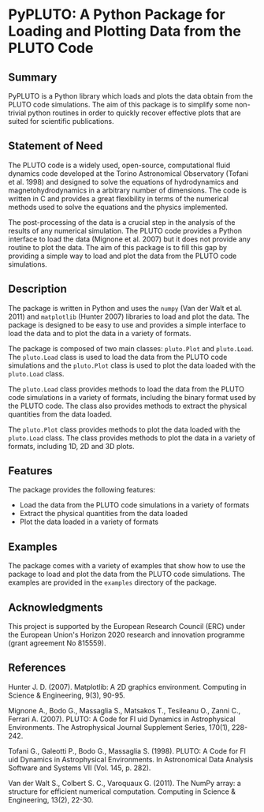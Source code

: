 # PyPLUTO: A Python Package for Loading and Plotting Data from the PLUTO Code
## Summary
PyPLUTO is a Python library which loads and plots the data obtain from the
PLUTO code simulations. The aim of this package is to simplify some non-trivial
python routines in order to quickly recover effective plots that are suited for
scientific publications.

## Statement of Need
The PLUTO code is a widely used, open-source, computational fluid dynamics
code developed at the Torino Astronomical Observatory (Tofani et al. 1998)
and designed to solve the equations of hydrodynamics and magnetohydrodynamics
in a arbitrary number of dimensions. The code is written in C and provides
a great flexibility in terms of the numerical methods used to solve the
equations and the physics implemented.

The post-processing of the data is a crucial step in the analysis of the
results of any numerical simulation. The PLUTO code provides a Python
interface to load the data (Mignone et al. 2007) but it does not provide
any routine to plot the data. The aim of this package is to fill this gap
by providing a simple way to load and plot the data from the PLUTO code
simulations.

## Description
The package is written in Python and uses the `numpy` (Van der Walt et al.
2011) and `matplotlib` (Hunter 2007) libraries to load and plot the data.
The package is designed to be easy to use and provides a simple interface
to load the data and to plot the data in a variety of formats.

The package is composed of two main classes: `pluto.Plot` and `pluto.Load`.
The `pluto.Load` class is used to load the data from the PLUTO code
simulations and the `pluto.Plot` class is used to plot the data loaded
with the `pluto.Load` class.

The `pluto.Load` class provides methods to load the data from the PLUTO
code simulations in a variety of formats, including the binary format
used by the PLUTO code. The class also provides methods to extract the
physical quantities from the data loaded.

The `pluto.Plot` class provides methods to plot the data loaded with the
`pluto.Load` class. The class provides methods to plot the data in a
variety of formats, including 1D, 2D and 3D plots.

## Features
The package provides the following features:

*   Load the data from the PLUTO code simulations in a variety of formats
*   Extract the physical quantities from the data loaded
*   Plot the data loaded in a variety of formats

## Examples
The package comes with a variety of examples that show how to use the
package to load and plot the data from the PLUTO code simulations. The
examples are provided in the `examples` directory of the package.

## Acknowledgments
This project is supported by the European Research Council (ERC) under the
European Union's Horizon 2020 research and innovation programme (grant
agreement No 815559).

## References

Hunter J. D. (2007). Matplotlib: A 2D graphics environment. Computing in
Science & Engineering, 9(3), 90-95.

Mignone A., Bodo G., Massaglia S., Matsakos T., Tesileanu O., Zanni C.,
Ferrari A. (2007). PLUTO: A Code for Fl uid Dynamics in Astrophysical
Environments. The Astrophysical Journal Supplement Series, 170(1), 228-242.

Tofani G., Galeotti P., Bodo G., Massaglia S. (1998). PLUTO: A Code for
Fl uid Dynamics in Astrophysical Environments. In Astronomical Data
Analysis Software and Systems VII (Vol. 145, p. 282).

Van der Walt S., Colbert S. C., Varoquaux G. (2011). The NumPy array: a
structure for efficient numerical computation. Computing in Science &
Engineering, 13(2), 22-30.
